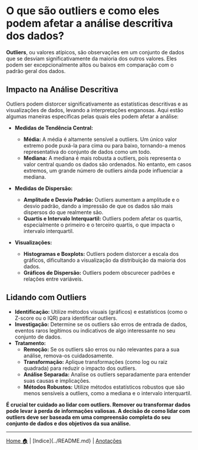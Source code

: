 # O que são outliers e como eles podem afetar a análise descritiva dos dados?

**Outliers**, ou valores atípicos, são observações em um conjunto de dados que se desviam significativamente da maioria dos outros valores. Eles podem ser excepcionalmente altos ou baixos em comparação com o padrão geral dos dados.

## Impacto na Análise Descritiva

Outliers podem distorcer significativamente as estatísticas descritivas e as visualizações de dados, levando a interpretações enganosas. Aqui estão algumas maneiras específicas pelas quais eles podem afetar a análise:

* **Medidas de Tendência Central:**
    * **Média:** A média é altamente sensível a outliers. Um único valor extremo pode puxá-la para cima ou para baixo, tornando-a menos representativa do conjunto de dados como um todo.
    * **Mediana:** A mediana é mais robusta a outliers, pois representa o valor central quando os dados são ordenados. No entanto, em casos extremos, um grande número de outliers ainda pode influenciar a mediana.

* **Medidas de Dispersão:**
    * **Amplitude e Desvio Padrão:** Outliers aumentam a amplitude e o desvio padrão, dando a impressão de que os dados são mais dispersos do que realmente são.
    * **Quartis e Intervalo Interquartil:** Outliers podem afetar os quartis, especialmente o primeiro e o terceiro quartis, o que impacta o intervalo interquartil.

* **Visualizações:**
    * **Histogramas e Boxplots:** Outliers podem distorcer a escala dos gráficos, dificultando a visualização da distribuição da maioria dos dados.
    * **Gráficos de Dispersão:** Outliers podem obscurecer padrões e relações entre variáveis.

## Lidando com Outliers

* **Identificação:** Utilize métodos visuais (gráficos) e estatísticos (como o Z-score ou o IQR) para identificar outliers.
* **Investigação:** Determine se os outliers são erros de entrada de dados, eventos raros legítimos ou indicativos de algo interessante no seu conjunto de dados.
* **Tratamento:**
    * **Remoção:** Se os outliers são erros ou não relevantes para a sua análise, remova-os cuidadosamente.
    * **Transformação:** Aplique transformações (como log ou raiz quadrada) para reduzir o impacto dos outliers.
    * **Análise Separada:** Analise os outliers separadamente para entender suas causas e implicações.
    * **Métodos Robustos:** Utilize métodos estatísticos robustos que são menos sensíveis a outliers, como a mediana e o intervalo interquartil.

**É crucial ter cuidado ao lidar com outliers. Remover ou transformar dados pode levar à perda de informações valiosas. A decisão de como lidar com outliers deve ser baseada em uma compreensão completa do seu conjunto de dados e dos objetivos da sua análise.** 


-----

[Home 🏠](../../README.md) | [Indice]{../README.md} | [Anotações](../anotacoes.md)
